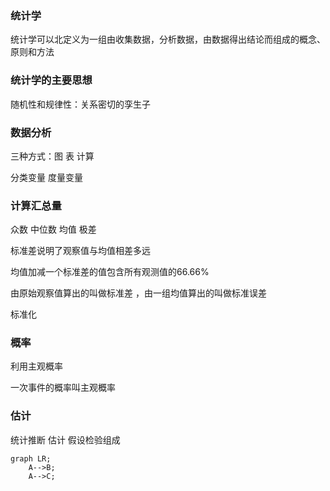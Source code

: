 ### 统计学
统计学可以北定义为一组由收集数据，分析数据，由数据得出结论而组成的概念、原则和方法


### 统计学的主要思想
随机性和规律性：关系密切的孪生子


### 数据分析
三种方式：图 表 计算

分类变量 度量变量

### 计算汇总量
众数 中位数 均值 极差

标准差说明了观察值与均值相差多远

均值加减一个标准差的值包含所有观测值的66.66%

由原始观察值算出的叫做标准差 ，由一组均值算出的叫做标准误差

标准化

### 概率
利用主观概率

一次事件的概率叫主观概率

### 估计
统计推断 估计 假设检验组成


```mermaid
graph LR;
    A-->B;
    A-->C;
```
